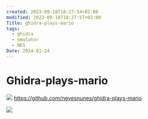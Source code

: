 ```yaml
---
created: 2023-09-18T18:27:54+02:00
modified: 2023-09-18T18:27:57+02:00
Title: ghidra-plays-mario
tags:
  - ghidra
  - emulator
  - NES
Date: 2024-01-24
---
```


# Ghidra-plays-mario


![](20240124093601ghidraMario.png)
https://github.com/nevesnunes/ghidra-plays-mario

![](https://github.com/nevesnunes/ghidra-plays-mario/raw/master/imgs/nestest2.png)